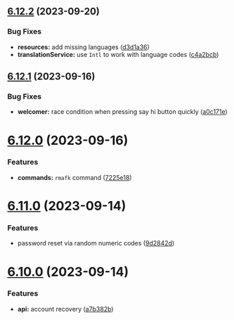 ## [6.12.2](https://github.com/onesoft-sudo/sudobot/compare/v6.12.1...v6.12.2) (2023-09-20)


### Bug Fixes

* **resources:** add missing languages ([d3d1a36](https://github.com/onesoft-sudo/sudobot/commit/d3d1a362f3672cc9d6f6276264d945088c5681bb))
* **translationService:** use `Intl` to work with language codes ([c4a2bcb](https://github.com/onesoft-sudo/sudobot/commit/c4a2bcb490beeceaa65e071aae14bde9bf856693))



## [6.12.1](https://github.com/onesoft-sudo/sudobot/compare/v6.12.0...v6.12.1) (2023-09-16)


### Bug Fixes

* **welcomer:** race condition when pressing say hi button quickly ([a0c171e](https://github.com/onesoft-sudo/sudobot/commit/a0c171ed1afd30b7b93f0af36cf7da750625d5f3))



# [6.12.0](https://github.com/onesoft-sudo/sudobot/compare/v6.11.0...v6.12.0) (2023-09-16)


### Features

* **commands:** `rmafk` command ([7225e18](https://github.com/onesoft-sudo/sudobot/commit/7225e18323d4489c1362e34daec613dc001536d5))



# [6.11.0](https://github.com/onesoft-sudo/sudobot/compare/v6.10.0...v6.11.0) (2023-09-14)


### Features

* password reset via random numeric codes ([9d2842d](https://github.com/onesoft-sudo/sudobot/commit/9d2842deedaf6afd13de48f84e72ea4e7d374cc9))



# [6.10.0](https://github.com/onesoft-sudo/sudobot/compare/v6.9.1...v6.10.0) (2023-09-14)


### Features

* **api:** account recovery ([a7b382b](https://github.com/onesoft-sudo/sudobot/commit/a7b382b3cdb414c579326efeae8b6d75c30c27e5))



